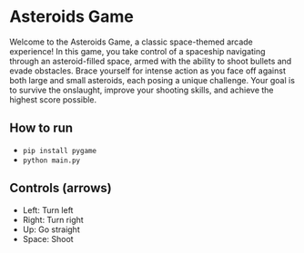# Asteroids Game

Welcome to the Asteroids Game, a classic space-themed arcade experience! In this game, you take control of a spaceship navigating through an asteroid-filled space, armed with the ability to shoot bullets and evade obstacles. Brace yourself for intense action as you face off against both large and small asteroids, each posing a unique challenge. Your goal is to survive the onslaught, improve your shooting skills, and achieve the highest score possible.

## How to run
* ```pip install pygame```
* ```python main.py```
## Controls (arrows)
* Left: Turn left
* Right: Turn right
* Up: Go straight
* Space: Shoot
